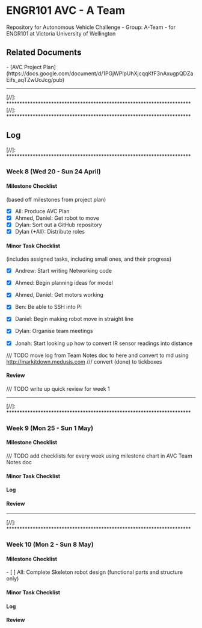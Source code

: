 # ENGR101 AVC - A Team
Repository for Autonomous Vehicle Challenge - Group: A-Team - for ENGR101 at Victoria University of Wellington

<h2>Related Documents</h2>
- [AVC Project Plan](https://docs.google.com/document/d/1PGjWPlpUhXjcqqKfF3nAxugpQDZaEifs_aqTZwUoJcg/pub)



[//]: **********************************************************************
[//]: **********************************************************************
<hr>
[//]: **********************************************************************
[//]: **********************************************************************


[//]: **********************************************************************
<h2>Log</h2>
[//]: **********************************************************************


<h3>Week 8 (Wed 20 - Sun 24 April)</h3>

<h4>Milestone Checklist</h4> 
(based off milestones from project plan)

- [x] All: Produce AVC Plan
- [x] Ahmed, Daniel: Get robot to move
- [x] Dylan: Sort out a GitHub repository
- [x] Dylan (+All): Distribute roles

<h4>Minor Task Checklist</h4>
(includes assigned tasks, including small ones, and their progress)

- [x] Andrew: Start writing Networking code
- [x] Ahmed: Begin planning ideas for model
- [x] Ahmed, Daniel: Get motors working
- [x] Ben: Be able to SSH into Pi
- [x] Daniel: Begin making robot move in straight line
- [x] Dylan: Organise team meetings
- [x] Jonah: Start looking up how to convert IR sensor readings into distance


/// TODO move log from Team Notes doc to here and convert to md using http://markitdown.medusis.com
/// convert (done) to tickboxes

<h4>Review</h4>
/// TODO write up quick review for week 1



[//]: **********************************************************************
<hr>
[//]: **********************************************************************



<h3>Week 9 (Mon 25 - Sun 1 May)</h3>

<h4>Milestone Checklist</h4>
/// TODO add checklists for every week using milestone chart in AVC Team Notes doc

<h4>Minor Task Checklist</h4>

<h4>Log</h4>

<h4>Review</h4>



[//]: **********************************************************************
<hr>
[//]: **********************************************************************



<h3>Week 10 (Mon 2 - Sun 8 May)</h3>

<h4>Milestone Checklist</h4>
- [ ] All: Complete Skeleton robot design (functional parts and structure only)

<h4>Minor Task Checklist</h4>

<h4>Log</h4>

<h4>Review</h4>
